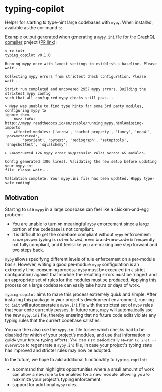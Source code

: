 # typing-copilot

Helper for starting to type-hint large codebases with `mypy`. When installed, available as the command `tc`.

Example output generated when generating a `mypy.ini` file for the [GraphQL compiler](https://github.com/kensho-technologies/graphql-compiler) project ([PR link](https://github.com/kensho-technologies/graphql-compiler/pull/876)):
```
$ tc init
typing_copilot v0.1.0

Running mypy once with laxest settings to establish a baseline. Please wait...

Collecting mypy errors from strictest check configuration. Please wait...

Strict run completed and uncovered 2955 mypy errors. Building the strictest mypy config
such that all configured mypy checks still pass...

> Mypy was unable to find type hints for some 3rd party modules, configuring mypy to
ignore them.
    More info: https://mypy.readthedocs.io/en/stable/running_mypy.html#missing-imports
    Affected modules: ['arrow', 'cached_property', 'funcy', 'neo4j', 'parameterized',
        'pyorient', 'pytest', 'redisgraph', 'setuptools', 'snapshottest', 'sqlalchemy']

> Constructed 126 mypy error suppression rules across 65 modules.

Config generated (306 lines). Validating the new setup before updating your mypy.ini
file. Please wait...

Validation complete. Your mypy.ini file has been updated. Happy type-safe coding!
```

## Motivation

Starting to use `mypy` in a large codebase can feel like a chicken-and-egg problem:
- You are unable to turn on meaningful `mypy` enforcement since a large portion of the codebase is not compliant.
- It is difficult to get the codebase compliant without `mypy` enforcement: since proper typing is not enforced, even brand-new code is frequently not fully compliant, and it feels like you are making one step forward and two steps back.

`mypy` allows specifying different levels of rule enforcement on a per-module basis. However, writing a good per-module `mypy` configuration is an extremely time-consuming process: `mypy` must be executed (in a strict configuration) against that module, the resulting errors must be triaged, and an appropriate set of rules for the modules must be produced. Applying this process on a large codebase can easily take hours or days of work.

`typing-copilot` aims to make this process extremely quick and simple. After installing this package in your project's development environment, running `tc init` will autogenerate a `mypy.ini` file with the strictest set of `mypy` rules that your code currently passes. In future runs, `mypy` will automatically use the new `mypy.ini` file, thereby ensuring that no future code edits violate any typing rules that the current codebase satisfies.

You can then also use the `mypy.ini` file to see which checks had to be disabled for which of your project's modules, and use that information to guide your future typing efforts. You can also periodically re-run `tc init --overwrite` to regenerate a `mypy.ini` file, in case your project's typing state has improved and stricter rules may now be adopted.

In the future, we hope to add additional functionality to `typing-copilot`:
- a command that highlights opportunities where a small amount of work can allow a new rule to be enabled for a new module, allowing you to maximize your project's typing enforcement;
- support for additional `mypy` rules.
